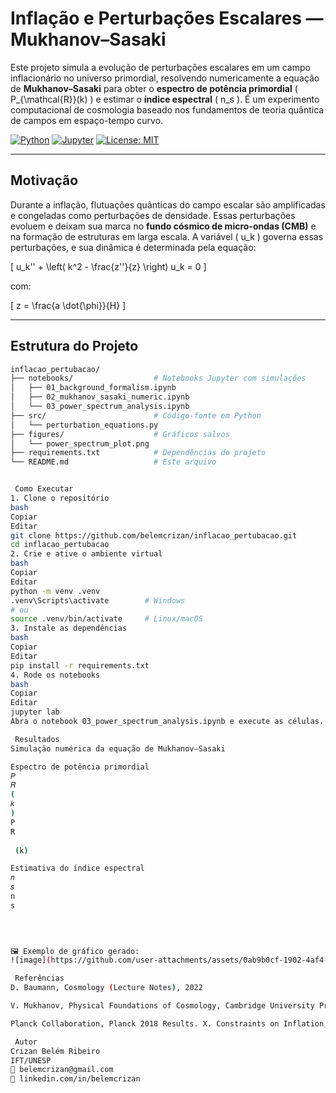 # Inflação e Perturbações Escalares — Mukhanov–Sasaki

Este projeto simula a evolução de perturbações escalares em um campo inflacionário no universo primordial, resolvendo numericamente a equação de **Mukhanov–Sasaki** para obter o **espectro de potência primordial** \( P_{\mathcal{R}}(k) \) e estimar o **índice espectral** \( n_s \). É um experimento computacional de cosmologia baseado nos fundamentos de teoria quântica de campos em espaço-tempo curvo.

[![Python](https://img.shields.io/badge/Python-3.10-blue?logo=python)](https://www.python.org/)
[![Jupyter](https://img.shields.io/badge/Jupyter-Notebook-orange?logo=jupyter)](https://jupyter.org/)
[![License: MIT](https://img.shields.io/badge/license-MIT-green.svg)](LICENSE)

---

## Motivação

Durante a inflação, flutuações quânticas do campo escalar são amplificadas e congeladas como perturbações de densidade. Essas perturbações evoluem e deixam sua marca no **fundo cósmico de micro-ondas (CMB)** e na formação de estruturas em larga escala. A variável \( u_k \) governa essas perturbações, e sua dinâmica é determinada pela equação:

\[
u_k'' + \left( k^2 - \frac{z''}{z} \right) u_k = 0
\]

com:

\[
z = \frac{a \dot{\phi}}{H}
\]

---

## Estrutura do Projeto

```bash
inflacao_pertubacao/
├── notebooks/                  # Notebooks Jupyter com simulações
│   ├── 01_background_formalism.ipynb
│   ├── 02_mukhanov_sasaki_numeric.ipynb
│   └── 03_power_spectrum_analysis.ipynb
├── src/                        # Código-fonte em Python
│   └── perturbation_equations.py
├── figures/                    # Gráficos salvos
│   └── power_spectrum_plot.png
├── requirements.txt            # Dependências do projeto
└── README.md                   # Este arquivo


 Como Executar
1. Clone o repositório
bash
Copiar
Editar
git clone https://github.com/belemcrizan/inflacao_pertubacao.git
cd inflacao_pertubacao
2. Crie e ative o ambiente virtual
bash
Copiar
Editar
python -m venv .venv
.venv\Scripts\activate        # Windows
# ou
source .venv/bin/activate     # Linux/macOS
3. Instale as dependências
bash
Copiar
Editar
pip install -r requirements.txt
4. Rode os notebooks
bash
Copiar
Editar
jupyter lab
Abra o notebook 03_power_spectrum_analysis.ipynb e execute as células.

 Resultados
Simulação numérica da equação de Mukhanov–Sasaki

Espectro de potência primordial 
𝑃
𝑅
(
𝑘
)
P 
R
​
 (k)

Estimativa do índice espectral 
𝑛
𝑠
n 
s
​
 


🖼 Exemplo de gráfico gerado:
![image](https://github.com/user-attachments/assets/0ab9b0cf-1902-4af4-9790-9c70d3bd1624)

 Referências
D. Baumann, Cosmology (Lecture Notes), 2022

V. Mukhanov, Physical Foundations of Cosmology, Cambridge University Press, 2005

Planck Collaboration, Planck 2018 Results. X. Constraints on Inflation, arXiv:1807.06211

 Autor
Crizan Belém Ribeiro
IFT/UNESP
📧 belemcrizan@gmail.com
🔗 linkedin.com/in/belemcrizan


